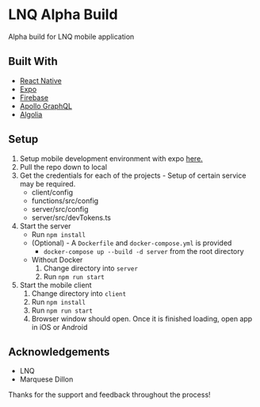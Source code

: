 # LNQ Alpha Build

Alpha build for LNQ mobile application

## Built With

- [React Native](https://reactnative.dev/)
- [Expo](https://expo.io/)
- [Firebase](https://firebase.google.com/)
- [Apollo GraphQL](https://www.apollographql.com/)
- [Algolia](https://www.algolia.com/)

## Setup

1. Setup mobile development environment with expo [here.](https://reactnative.dev/docs/environment-setup)
2. Pull the repo down to local
3. Get the credentials for each of the projects - Setup of certain service may be required.
   - client/config
   - functions/src/config
   - server/src/config
   - server/src/devTokens.ts
4. Start the server
   - Run `npm install`
   - (Optional) - A `Dockerfile` and `docker-compose.yml` is provided
     - `docker-compose up --build -d server` from the root directory
   - Without Docker
     1. Change directory into `server`
     2. Run `npm run start`
5. Start the mobile client
   1. Change directory into `client`
   2. Run `npm install`
   3. Run `npm run start`
   4. Browser window should open. Once it is finished loading, open app in iOS or Android

## Acknowledgements

- LNQ
- Marquese Dillon

Thanks for the support and feedback throughout the process!
